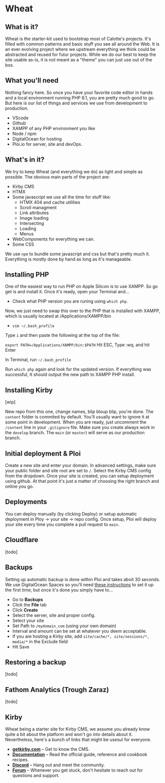 # Wheat

## What is it?

Wheat is the starter-kit used to bootstrap most of Calotte's  projects. It's filled with common patterns and basic stuff you see all around the Web. It is an ever evolving project where we upstream everything we think could be abstracted and reused for futur projects. While we do our best to keep the site usable as-is, it is not meant as a "theme" you can just use out of the box.

## What you'll need

Nothing fancy here. So once you have your favorite code editor in hands and a local environment running PHP 8.1, you are pretty much good to go. But here is our list of things and services we use from development to production.

- VScode
- Github
- XAMPP of any PHP environment you like
- Node / npm
- DigitalOcean for hosting
- Ploi.io for server, site and devOps.

## What's in it?

We try to keep Wheat (and everything we do) as light and simple as possible. The obvious main parts of the project are:

- Kirby CMS
- HTMX
- Some javascript we use all the time for stuff like:
  - HTMX 404 and cache utilities
  - Scroll managment
  - Link attributes
  - Image loading
  - Intersecting
  - Loading
  - Menus
- WebComponents for everything we can.
- Some CSS

We use `npm` to bundle some javascript and css but that's pretty much it. Everything is mostly done by hand as long as it's manageable.

## Installing PHP

One of the easiest way to run PHP on Apple Silicon is to use XAMPP. So go get is and install it.
Once it's ready, open your Terminal and...

- Check what PHP version you are runing using `which php`.

Now, we just need to swap this over to the PHP that is installed with XAMPP, which is usually located at /Applications/XAMPP/bin

- `vim ~/.bash_profile`

Type `i` and then paste the following at the top of the file:

`export PATH=/Applications/XAMPP/bin:$PATH`
Hit ESC, Type :wq, and hit Enter

In Terminal, run `~/.bash_profile`

Run `which php` again and look for the updated version. If everything was successful, It should output the new path to XAMPP PHP install.

## Installing Kirby

[wip]

New repo from this one, change names, blip bloup blip, you're done.
The `content` folder is commited by default. You'll usually want to ignore it at some point in development. When you are ready, just uncomment the `/content` line in your `.gitignore` file.
Make sure you create always work in the `develop` branch. The `main` (or `master`) will serve as our production branch.

## Initial deployment & Ploi

Create a new site and enter your domain. In advanced settings, make sure your public folder and site root are set to `/`.
Select the Kirby CMS config from the dropdown.
Once your site is created, you can setup deployment using github. At that point it's just a matter of choosing the right branch and online you go.

## Deployments

You can deploy manually (by clicking Deploy) or setup automatic deployment in Ploy -> your site -> repo config.
Once setup, Ploi will deploy your site every time you complete a pull request to `main`.

## Cloudflare

[todo]

## Backups

Setting up automatic backup is done within Ploi and takes aboit 30 seconds. We use DigitalOcean Spaces so you'll need [these instructions]() to set it up the first time, but once it's done you simply have to...

- Go to **Backups**
- Click the **File** tab
- Click **Create**
- Select the server, site and proper config.
- Select your site
- Set Path to `/mydomain_com` (using your own domain)
- Interval and amount can be set at whatever you deem acceptable.
- If you are hosting a Kirby site, add `site/cache/*, site/sessions/*, media/*` in the Exclude field
- Hit Save

## Restoring a backup

[todo]

## Fathom Analytics (Trough Zaraz)

[todo]

## Kirby

Wheat being a starter site for Kirby CMS, we assume you already know quite a bit about the platform and won't go into details about it. Nevertheless, here's a bunch of links that might be usesul for everyone.

- **[getkirby.com](https://getkirby.com)** – Get to know the CMS.
- **[Documentation](https://getkirby.com/docs/guide)** – Read the official guide, reference and cookbook recipes.
- **[Discord](https://chat.getkirby.com)** – Hang out and meet the community.
- **[Forum](https://forum.getkirby.com)** – Whenever you get stuck, don't hesitate to reach out for questions and support.
